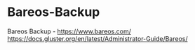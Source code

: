 # Bareos-Backup
Bareos Backup - https://www.bareos.com/ https://docs.gluster.org/en/latest/Administrator-Guide/Bareos/
